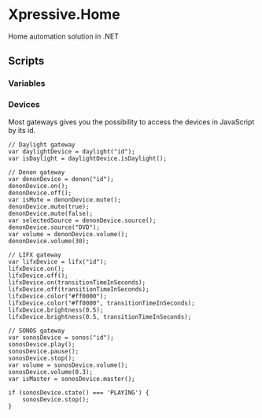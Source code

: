 # Xpressive.Home

Home automation solution in .NET

## Scripts

### Variables

### Devices

Most gateways gives you the possibility to access the devices in JavaScript by its id.

```
// Daylight gateway
var daylightDevice = daylight("id");
var isDaylight = daylightDevice.isDaylight();

// Denon gateway
var denonDevice = denon("id");
denonDevice.on();
denonDevice.off();
var isMute = denonDevice.mute();
denonDevice.mute(true);
denonDevice.mute(false);
var selectedSource = denonDevice.source();
denonDevice.source("DVD");
var volume = denonDevice.volume();
denonDevice.volume(30);

// LIFX gateway
var lifxDevice = lifx("id");
lifxDevice.on();
lifxDevice.off();
lifxDevice.on(transitionTimeInSeconds);
lifxDevice.off(transitionTimeInSeconds);
lifxDevice.color("#ff0000");
lifxDevice.color("#ff0000", transitionTimeInSeconds);
lifxDevice.brightness(0.5);
lifxDevice.brightness(0.5, transitionTimeInSeconds);

// SONOS gateway
var sonosDevice = sonos("id");
sonosDevice.play();
sonosDevice.pause();
sonosDevice.stop();
var volume = sonosDevice.volume();
sonosDevice.volume(0.3);
var isMaster = sonosDevice.master();

if (sonosDevice.state() === 'PLAYING') {
    sonosDevice.stop();
}
```
